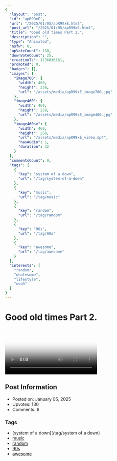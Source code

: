 ```yaml
---
{
  "layout": "post",
  "id": "apR99xE",
  "url": "/2025/01/05/apR99xE.html",
  "post_url": "/2025/01/05/apR99xE.html",
  "title": "Good old times Part 2.",
  "description": "",
  "type": "Animated",
  "nsfw": 0,
  "upVoteCount": 130,
  "downVoteCount": 25,
  "creationTs": 1736036161,
  "promoted": 0,
  "badges": [],
  "images": {
    "image700": {
      "width": 460,
      "height": 258,
      "url": "/assets/media/apR99xE_image700.jpg"
    },
    "image460": {
      "width": 460,
      "height": 258,
      "url": "/assets/media/apR99xE_image460.jpg"
    },
    "image460sv": {
      "width": 460,
      "height": 258,
      "url": "/assets/media/apR99xE_video.mp4",
      "hasAudio": 1,
      "duration": 32
    }
  },
  "commentsCount": 9,
  "tags": [
    {
      "key": "system of a down",
      "url": "/tag/system-of-a-down"
    },
    {
      "key": "music",
      "url": "/tag/music"
    },
    {
      "key": "random",
      "url": "/tag/random"
    },
    {
      "key": "90s",
      "url": "/tag/90s"
    },
    {
      "key": "awesome",
      "url": "/tag/awesome"
    }
  ],
  "interests": [
    "random",
    "wholesome",
    "lifestyle",
    "woah"
  ]
}
---
```


# Good old times Part 2.

<video controls playsinline loop poster="/assets/media/apR99xE_image460.jpg">
  <source src="/assets/media/apR99xE_video.mp4" type="video/mp4">
  Your browser does not support the video tag.
</video>

## Post Information

- Posted on: January 05, 2025
- Upvotes: 130
- Comments: 9

### Tags

- [system of a down](/tag/system of a down)
- [music](/tag/music)
- [random](/tag/random)
- [90s](/tag/90s)
- [awesome](/tag/awesome)
